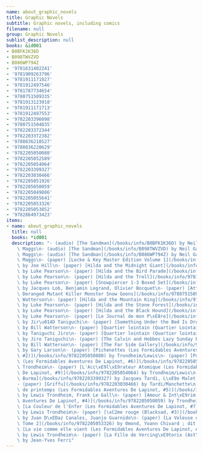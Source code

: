 ```yaml
---
name: about_graphic_novels
title: Graphic Novels
subtitle: Graphic novels, including comics
filename: null
group: Graphic Novels
sublist_description: null
books: &id001
- B0BFK1K36D
- B098TWVZVD
- B086WP794Z
- '9781631402241'
- '9781909263796'
- '9781911171027'
- '9781912497546'
- '9781787734654'
- '9780751509335'
- '9781913123918'
- '9781911171713'
- '9781912497553'
- '9782203396098'
- '9780751504835'
- '9782203372344'
- '9782203372382'
- '9780836218527'
- '9780836220629'
- '9782205050080'
- '9782205052589'
- '9782205054064'
- '9782203399327'
- '9782203030466'
- '9782205051926'
- '9782205050059'
- '9782205049886'
- '9782205055641'
- '9782205053326'
- '9782205053852'
- '9782864973423'
items:
- name: about_graphic_novels
  title: null
  books: *id001
  description: "- (audio) [The Sandman](/books/info/B0BFK1K36D) by Neil Gaiman, Dirk\
    \ Maggs\n- (audio) [The Sandman](/books/info/B098TWVZVD) by Neil Gaiman, Dirk\
    \ Maggs\n- (audio) [The Sandman](/books/info/B086WP794Z) by Neil Gaiman, Dirk\
    \ Maggs\n- (paper) [Locke & Key Master Edition Volume 1](/books/info/9781631402241)\
    \ by Joe Hill\n- (paper) [Hilda and the Midnight Giant](/books/info/9781909263796)\
    \ by Luke Pearson\n- (paper) [Hilda and the Bird Parade](/books/info/9781911171027)\
    \ by Luke Pearson\n- (paper) [Hilda and the Troll](/books/info/9781912497546)\
    \ by Luke Pearson\n- (paper) [Snowpiercer 1-3 Boxed Set](/books/info/9781787734654)\
    \ by Jacques Lob, Benjamin Legrand, Olivier Bocquet\n- (paper) [Attack of the\
    \ Deranged Mutant Killer Monster Snow Goons](/books/info/9780751509335) by Bill\
    \ Watterson\n- (paper) [Hilda and the Mountain King](/books/info/9781913123918)\
    \ by Luke Pearson\n- (paper) [Hilda and the Stone Forest](/books/info/9781911171713)\
    \ by Luke Pearson\n- (paper) [Hilda and the Black Hound](/books/info/9781912497553)\
    \ by Luke Pearson\n- (paper) [Le Journal de mon P\xE8re](/books/info/9782203396098)\
    \ by Jir\u014D Taniguchi\n- (paper) [Something Under the Bed Is Drooling](/books/info/9780751504835)\
    \ by Bill Watterson\n- (paper) [Quartier lointain (Quartier Lointain, #1)](/books/info/9782203372344)\
    \ by Taniguchi Jiro\n- (paper) [Quartier lointain (Quartier lointain, #2)](/books/info/9782203372382)\
    \ by Jiro Taniguchi\n- (paper) [The Calvin and Hobbes Lazy Sunday Book](/books/info/9780836218527)\
    \ by Bill Watterson\n- (paper) [The Far Side Gallery](/books/info/9780836220629)\
    \ by Gary Larson\n- (paper) [Pichenettes (Les Formidables Aventures De Lapinot,\
    \ #2)](/books/info/9782205050080) by Trondheim/Lewis\n- (paper) [Pour de vrai\
    \ (Les Formidables Aventures De Lapinot, #6)](/books/info/9782205052589) by Lewis\
    \ Trondheim\n- (paper) [L'Acc\xE9l\xE9rateur Atomique (Les Formidables Aventures\
    \ De Lapinot, #9)](/books/info/9782205054064) by Trondheim/Lewis\n- (paper) [Nestor\
    \ Burma](/books/info/9782203399327) by Jacques Tardi, L\xE9o Malet, Emmanuel Moynot\n\
    - (paper) [Griffu](/books/info/9782203030466) by Tardi/Manchette\n- (paper) [Vacances\
    \ de printemps (Les Formidables Aventures De Lapinot, #5)](/books/info/9782205051926)\
    \ by Lewis Trondheim, Frank Le Gall\n- (paper) [Amour & Int\xE9rim (Les Formidables\
    \ Aventures De Lapinot, #4)](/books/info/9782205050059) by Trondheim\n- (paper)\
    \ [La Couleur de l'Enfer (Les Formidables Aventures De Lapinot, #7)](/books/info/9782205049886)\
    \ by Lewis Trondheim\n- (paper) [\xC2me rouge (Blacksad, #3)](/books/info/9782205055641)\
    \ by Juan D\xEDaz Canales, Juanjo Guarnido\n- (paper) [La Voleuse du P\xE8re-Fauteuil,\
    \ Tome 2](/books/info/9782205053326) by Omond, Yoann Chivard ; dit Yoann\n- (paper)\
    \ [La vie comme elle vient (Les Formidables Aventures De Lapinot, #8)](/books/info/9782205053852)\
    \ by Lewis Trondheim\n- (paper) [La Fille de Vercing\xE9torix (Ast\xE9rix, #38)](/books/info/9782864973423)\
    \ by Jean-Yves Ferri"
---
```


